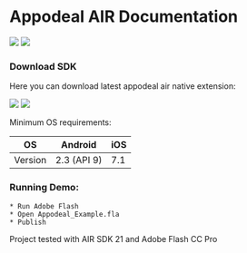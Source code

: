 # Appodeal AIR Documentation

[![](https://img.shields.io/badge/documentation-here-red.svg)](http://www.appodeal.com/sdk/documentation?framework=7)
![](https://img.shields.io/badge/version-1.14.15%2F0.10.7-green.svg)

### Download SDK 
Here you can download latest appodeal air native extension:

[![](https://img.shields.io/badge/download-crossplatform-blue.svg)](https://s3-eu-west-1.amazonaws.com/appodeal-adobe-air/Appodeal_AIR_Android_1.14.15_iOS_0.10.7.zip)
[![](https://img.shields.io/badge/download-android-lightgrey.svg)](https://s3-eu-west-1.amazonaws.com/appodeal-adobe-air/Appodeal_AIR_Android_1.14.15.zip)

Minimum OS requirements:

OS | Android | iOS
--- | --- | ---
Version | 2.3 (API 9) | 7.1

### Running Demo:

	* Run Adobe Flash
	* Open Appodeal_Example.fla
	* Publish

Project tested with AIR SDK 21 and Adobe Flash CC Pro
